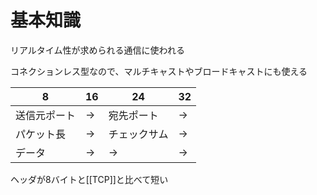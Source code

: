 
# 基本知識
リアルタイム性が求められる通信に使われる

コネクションレス型なので、マルチキャストやブロードキャストにも使える

| 8      | 16  | 24     | 32  |
| ------ | --- | ------ | --- |
| 送信元ポート | →   | 宛先ポート  | →   |
| パケット長  | →   | チェックサム | →   |
| データ    | →   | →      | →   |
ヘッダが8バイトと[[TCP]]と比べて短い